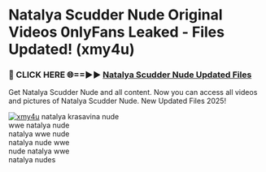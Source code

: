 # Natalya Scudder Nude Original Videos 0nlyFans Leaked - Files Updated! (xmy4u)

<h3>🔴 CLICK HERE 🌐==►► <a href="https://tinyurl.com/yrmya6cz" rel="nofollow">Natalya Scudder Nude Updated Files</a></h3>

Get Natalya Scudder Nude and all content. Now you can access all videos and pictures of Natalya Scudder Nude. New Updated Files 2025!

[![xmy4u](https://i.imgur.com/FMdXYCs.gif)](https://tinyurl.com/yrmya6cz)
natalya krasavina nude<br>
wwe natalya nude<br>
natalya wwe nude<br>
natalya nude wwe<br>
nude natalya wwe<br>
natalya nudes